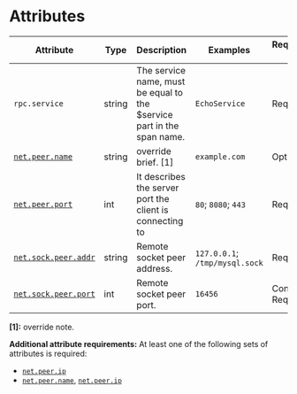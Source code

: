 # Attributes

<!-- semconv grpc.client(full) -->
| Attribute  | Type | Description  | Examples  | Requirement Level |
|---|---|---|---|---|
| `rpc.service` | string | The service name, must be equal to the $service part in the span name. | `EchoService` | Required |
| [`net.peer.name`](input_general.md) | string | override brief. [1] | `example.com` | Optional |
| [`net.peer.port`](input_general.md) | int | It describes the server port the client is connecting to | `80`; `8080`; `443` | Required |
| [`net.sock.peer.addr`](input_general.md) | string | Remote socket peer address. | `127.0.0.1`; `/tmp/mysql.sock` | Required |
| [`net.sock.peer.port`](input_general.md) | int | Remote socket peer port. | `16456` | Conditionally Required: <condition> |

**[1]:** override note.

**Additional attribute requirements:** At least one of the following sets of attributes is required:

* [`net.peer.ip`](input_general.md)
* [`net.peer.name`](input_general.md), [`net.peer.ip`](input_general.md)
<!-- endsemconv -->
